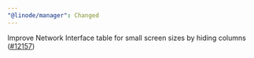 ```yaml
---
"@linode/manager": Changed
---
```


Improve Network Interface table for small screen sizes by hiding columns ([#12157](https://github.com/linode/manager/pull/12157))
